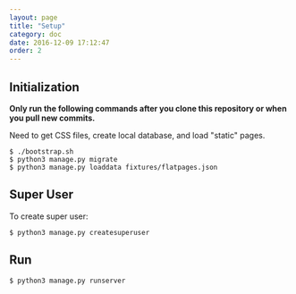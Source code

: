 ```yaml
---
layout: page
title: "Setup"
category: doc
date: 2016-12-09 17:12:47
order: 2
---
```

## Initialization

**Only run the following commands after you clone this repository
or when you pull new commits.**

Need to get CSS files,
create local database, and
load "static" pages.

~~~
$ ./bootstrap.sh
$ python3 manage.py migrate
$ python3 manage.py loaddata fixtures/flatpages.json
~~~

## Super User

To create super user:

~~~
$ python3 manage.py createsuperuser
~~~

## Run

~~~
$ python3 manage.py runserver
~~~
